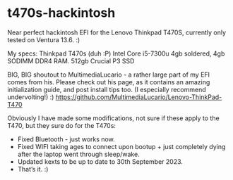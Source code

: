 # t470s-hackintosh
Near perfect hackintosh EFI for the Lenovo Thinkpad T470S, currently only tested on Ventura 13.6. :)

My specs:
Thinkpad T470s (duh :P)
Intel Core i5-7300u 
4gb soldered, 4gb SODIMM DDR4 RAM.
512gb Crucial P3 SSD

BIG, BIG shoutout to MultimediaLucario - a rather large part of my EFI comes from his. Please check out his page, as it contains an amazing initialization guide, and post install tips too. (I especially recommend undervolting!) :)
https://github.com/MultimediaLucario/Lenovo-ThinkPad-T470


Obviously I have made some modifications, not sure if these apply to the T470, but they sure do for the T470s:

- Fixed Bluetooth - just works now.
- Fixed WIFI taking ages to connect upon bootup + just completely dying after the laptop went through sleep/wake.
- Updated kexts to be up to date to 30th September 2023.
- That’s it. :)
